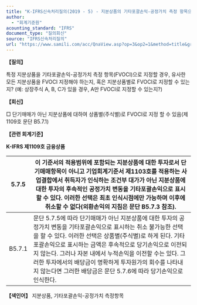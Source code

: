 ```yaml
---
title: "K-IFRS신속처리질의(2019 - 5) - 지분상품의 기타포괄손익-공정가치 측정 항목으로의 지정"
author:
  - "회계기준원"
acounting_standard: "IFRS"
document_type: "질의회신"
source: "IFRS신속처리질의"
url: "https://www.samili.com/acc/QnaView.asp?op=3&op2=1&method=title&group=2124-15;1&orgcode=3&searchword=&page=43&code=K%2DIFRS%EC%8B%A0%EC%86%8D%EC%B2%98%EB%A6%AC%EC%A7%88%EC%9D%98%2D5%3A201901"
---
```

**【질의】**

  

특정 지분상품을 기타포괄손익-공정가치 측정 항목(FVOCI)으로 지정할 경우, 유사한 모든 지분상품을 FVOCI 지정해야 하는지, 혹은 지분상품별로 FVOCI로 지정할 수 있는지? (예: 상장주식 A, B, C가 있을 경우, A만 FVOCI로 지정할 수 있는지?)

  
  

**【회신】**

  

□ 단기매매가 아닌 지분상품에 대하여 상품별(주식별)로 FVOCI로 지정 할 수 있음(제1109호 문단 B5.7.1)

  
  

**【관련 회계기준】**

  

**K-IFRS 제1109호 금융상품**

| 5.7.5 | 이 기준서의 적용범위에 포함되는 지분상품에 대한 투자로서 단기매매항목이 아니고 기업회계기준서 제1103호를 적용하는 사업결합에서 취득자가 인식하는 조건부 대가가 아닌 지분상품에 대한 투자의 후속적인 공정가치 변동을 기타포괄손익으로 표시할 수 있다. 이러한 선택은 최초 인식시점에만 가능하며 이후에 취소할 수 없다(외환손익의 지침은 문단 B5.7.3 참조). |
| --- | --- |
| B5.7.1 | 문단 5.7.5에 따라 단기매매가 아닌 지분상품에 대한 투자의 공정가치 변동을 기타포괄손익으로 표시하는 취소 불가능한 선택을 할 수 있다. 이러한 선택은 상품별(주식별)로 하게 된다. 기타포괄손익으로 표시하는 금액은 후속적으로 당기손익으로 이전되지 않는다. 그러나 자본 내에서 누적손익을 이전할 수는 있다. 그러한 투자에서의 배당금이 명확하게 투자원가의 회수를 나타내지 않는다면 그러한 배당금은 문단 5.7.6에 따라 당기손익으로 인식한다. |

  
  

**【색인어】** 지분상품, 기타포괄손익-공정가치 측정항목
